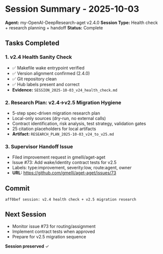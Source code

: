 # Session Summary - 2025-10-03

**Agent:** my-OpenAI-DeepResearch-aget v2.4.0
**Session Type:** Health check + research planning + handoff
**Status:** Complete

## Tasks Completed

### 1. v2.4 Health Sanity Check
- ✅ Makefile wake entrypoint verified
- ✅ Version alignment confirmed (2.4.0)
- ✅ Git repository clean
- ✅ Hub labels present and correct
- **Evidence:** `SESSION_2025-10-03_v24_health_check.md`

### 2. Research Plan: v2.4→v2.5 Migration Hygiene
- 5-step spec-driven migration research plan
- Local-only sources (dry-run, no external calls)
- Contract identification, risk analysis, test strategy, validation gates
- 25 citation placeholders for local artifacts
- **Artifact:** `RESEARCH_PLAN_2025-10-03_v24_to_v25.md`

### 3. Supervisor Handoff Issue
- Filed improvement request in gmelli/aget-aget
- Issue #73: Add wake/identity contract tests for v2.5
- Labels: type:improvement, severity:low, route:agent, owner
- **URL:** https://github.com/gmelli/aget-aget/issues/73

## Commit
```
aff0bef session: v2.4 health check + v2.5 migration research
```

## Next Session
- Monitor issue #73 for routing/assignment
- Implement contract tests when approved
- Prepare for v2.5 migration sequence

**Session preserved** ✓
